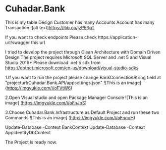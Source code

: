 # Cuhadar.Bank
This is my table  Design 
Customer has many Accounts
Account has many Transaction
![alt text]https://ibb.co/jzP5RqT

If you want to check endpoints Please check https://application-url/swagger this url

I tried to develop the project through Clean Architecture with Domain Driven Design
The project requires Microsoft SQL Server and .net 5 and Visual Studio 2019+
Please download .net 5 sdk from https://dotnet.microsoft.com/en-us/download/visual-studio-sdks

1.If you want to run the project please change BankConnectionString field  at "projecturl/Cuhadar.Bank.API/appsettings.json"
![This is an image] (https://imgyukle.com/i/oFVtW6)

2.Open Visual studio and open Package Manager Console
![This is an image] (https://imgyukle.com/i/oFnJpS)

3.Choose Cuhadar.Bank.Infrastructure as Default Project and run these two Commands
![This is an image] (https://imgyukle.com/i/oFnqoH)

Update-Database -Context BankContext
Update-Database -Context AppIdentityDbContext

The Project is ready now.
